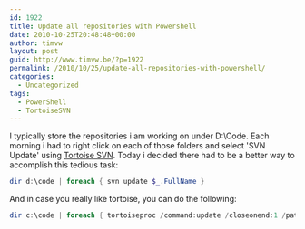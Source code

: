 ```yaml
---
id: 1922
title: Update all repositories with Powershell
date: 2010-10-25T20:48:48+00:00
author: timvw
layout: post
guid: http://www.timvw.be/?p=1922
permalink: /2010/10/25/update-all-repositories-with-powershell/
categories:
  - Uncategorized
tags:
  - PowerShell
  - TortoiseSVN
---
```

I typically store the repositories i am working on under D:\Code. Each morning i had to right click on each of those folders and select 'SVN Update' using [Tortoise SVN](http://tortoisesvn.tigris.org/). Today i decided there had to be a better way to accomplish this tedious task:

```powershell
dir d:\code | foreach { svn update $_.FullName }
```

And in case you really like tortoise, you can do the following:

```powershell
dir c:\code | foreach { tortoiseproc /command:update /closeonend:1 /path:$($_.FullName) }
```
